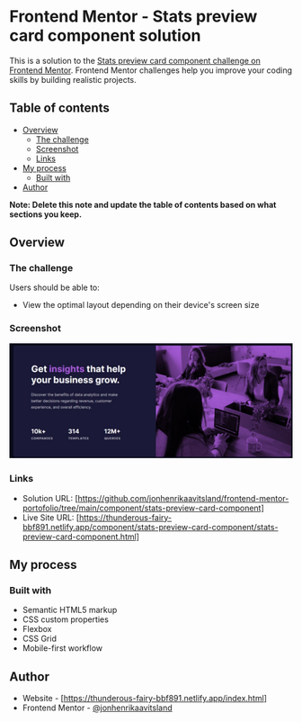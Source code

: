 # Frontend Mentor - Stats preview card component solution

This is a solution to the [Stats preview card component challenge on Frontend Mentor](https://www.frontendmentor.io/challenges/stats-preview-card-component-8JqbgoU62). Frontend Mentor challenges help you improve your coding skills by building realistic projects. 

## Table of contents

- [Overview](#overview)
  - [The challenge](#the-challenge)
  - [Screenshot](#screenshot)
  - [Links](#links)
- [My process](#my-process)
  - [Built with](#built-with)
- [Author](#author)

**Note: Delete this note and update the table of contents based on what sections you keep.**

## Overview

### The challenge

Users should be able to:

- View the optimal layout depending on their device's screen size

### Screenshot

![](../stats-preview-card-component/images/solution.jpg)

### Links

- Solution URL: [https://github.com/jonhenrikaavitsland/frontend-mentor-portofolio/tree/main/component/stats-preview-card-component]
- Live Site URL: [https://thunderous-fairy-bbf891.netlify.app/component/stats-preview-card-component/stats-preview-card-component.html]

## My process

### Built with

- Semantic HTML5 markup
- CSS custom properties
- Flexbox
- CSS Grid
- Mobile-first workflow

## Author

- Website - [https://thunderous-fairy-bbf891.netlify.app/index.html]
- Frontend Mentor - [@jonhenrikaavitsland](https://www.frontendmentor.io/profile/jonhenrikaavitsland)